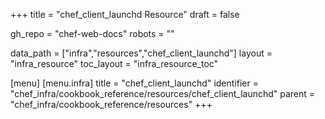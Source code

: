 +++
title = "chef_client_launchd Resource"
draft = false

gh_repo = "chef-web-docs"
robots = ""

data_path = ["infra","resources","chef_client_launchd"]
layout = "infra_resource"
toc_layout = "infra_resource_toc"


[menu]
  [menu.infra]
    title = "chef_client_launchd"
    identifier = "chef_infra/cookbook_reference/resources/chef_client_launchd"
    parent = "chef_infra/cookbook_reference/resources"
+++

<!-- The contents of this page are automatically generated from the chef_client_launchd.yaml file in the data directory. -->
<!-- To suggest a change, edit the https://github.com/chef/chef/blob/master/lib/chef/resource/chef_client_launchd.rb file
      and submit a pull request to the https://github.com/chef/chef repository. -->
